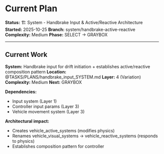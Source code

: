 # Current Plan

**Status:** 🏗️ System - Handbrake Input & Active/Reactive Architecture
**Started:** 2025-10-25
**Branch:** system/handbrake-active-reactive
**Complexity:** Medium
**Phase:** SELECT → GRAYBOX

---

## Current Work

**System:** Handbrake input for drift initiation + establishes active/reactive composition pattern
**Location:** @TASKS/PLANS/handbrake_input_SYSTEM.md
**Layer:** 4 (Variation)
**Complexity:** Medium
**Next:** GRAYBOX

**Dependencies:**
- Input system (Layer 1)
- Controller input params (Layer 3)
- Vehicle movement system (Layer 3)

**Architectural impact:**
- Creates vehicle_active_systems (modifies physics)
- Renames vehicle_visual_systems → vehicle_reactive_systems (responds to physics)
- Establishes composition pattern for controller
